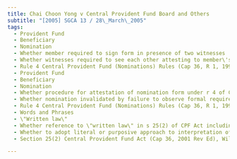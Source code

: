 ```yaml
---
title: Chai Choon Yong v Central Provident Fund Board and Others 
subtitle: "[2005] SGCA 13 / 28\_March\_2005"
tags:
  - Provident Fund
  - Beneficiary
  - Nomination
  - Whether member required to sign form in presence of two witnesses
  - Whether witnesses required to see each other attesting to member\'s signing of form
  - Rule 4 Central Provident Fund (Nominations) Rules (Cap 36, R 1, 1998 Rev Ed)
  - Provident Fund
  - Beneficiary
  - Nomination
  - Whether procedure for attestation of nomination form under r 4 of CPF Rules mandatory or directory
  - Whether nomination invalidated by failure to observe formal requirements
  - Rule 4 Central Provident Fund (Nominations) Rules (Cap 36, R 1, 1998 Rev Ed)
  - Words and Phrases
  - \"Written law\"
  - Whether reference to \"written law\" in s 25(2) of CPF Act including Wills Act or referring to intestacy law
  - Whether to adopt literal or purposive approach to interpretation of s 25(2) of CPF Act
  - Section 25(2) Central Provident Fund Act (Cap 36, 2001 Rev Ed), Wills Act (Cap 352, 1996 Rev Ed)

---
```


